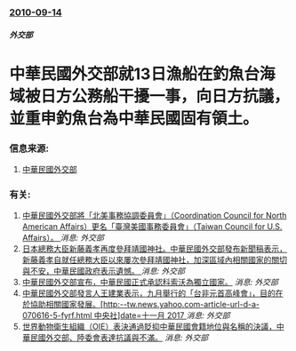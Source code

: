 ### [2010-09-14](/news/2010/09/14/index.md)

##### 外交部
#  中華民國外交部就13日漁船在釣魚台海域被日方公務船干擾一事，向日方抗議，並重申釣魚台為中華民國固有領土。




### 信息来源:

1. [中華民國外交部](https://web.archive.org/web/20100924080838/http://www.mofa.gov.tw/webapp/content.asp?cuItem=46517&mp=1)

### 有关:

1. [中華民國外交部將「北美事務協調委員會」（Coordination Council for North American Affairs）更名「臺灣美國事務委員會」（Taiwan Council for U.S. Affairs）。 ](/zh/news/2019/05/25/中華民國外交部將-北美事務協調委員會-Coordination-Council-for-North-American.md) _消息: 外交部_
2. [ 日本總務大臣新藤義孝再度參拜靖國神社。中華民國外交部發布新聞稿表示，新藤義孝自就任總務大臣以來屢次參拜靖國神社，加深區域內相關國家的關切與不安，中華民國政府表示遺憾。 ](/zh/news/2014/04/12/日本總務大臣新藤義孝再度參拜靖國神社-中華民國外交部發布新聞稿表示-新藤義孝自就任總務大臣以來屢次參拜靖國神社-加深區.md) _消息: 外交部_
3. [中華民國外交部宣布，中華民國正式承認科索沃為獨立國家。](/zh/news/2008/02/19/中華民國外交部宣布-中華民國正式承認科索沃為獨立國家.md) _消息: 外交部_
4. [中華民國外交部發言人王建業表示，九月舉行的「台非元首高峰會」，目的在於協助相關國家發展。[http:--tw.news.yahoo.com-article-url-d-a-070616-5-fyrf.html 中央社]date=十一月 2017 ](/zh/news/2007/06/16/中華民國外交部發言人王建業表示-九月舉行的-台非元首高峰會-目的在於協助相關國家發展-http-twnews.md) _消息: 外交部_
5. [世界動物衛生組織（OIE）表決通過貶抑中華民國會籍地位與名稱的決議，中華民國外交部、陸委會表達抗議與不滿。](/zh/news/2007/05/25/世界動物衛生組織-OIE-表決通過貶抑中華民國會籍地位與名稱的決議-中華民國外交部-陸委會表達抗議與不滿.md) _消息: 外交部_
